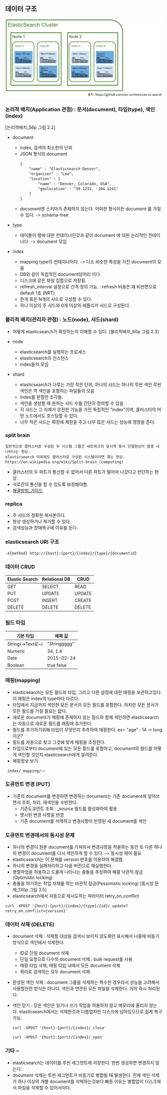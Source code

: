 ## 데이터 구조
![데이터_구조](../img/데이터구조/데이터구조_0.PNG)

### 논리적 배치(Application 관점) : 문서(document), 타입(type), 색인(index)
[논리적배치_56p 그림 2.2]
 - document
    - index, 검색의 최소한의 단위
    - JSON 형식의 document
        ~~~
        {
            "name" : "Elasticsearch Denver",
            "organizer" : "Lee",
            "location" : [
                "name" : "Denver, Colorado, USA",
                "geolocation" : "39.1231, -104.1241"
            ]
        }
        ~~~
    - document엔 스키마가 존재하지 않는다. 어떠한 형식이든 document 를 가질수 있다. -> schema-free

 - type
    - 테이블이 행에 대한 컨테이너인것과 같이 document 에 대한 논리적인 컨테이너다. -> document 모임

 - index
    - mapping type의 컨테이너이다. -> 다소 비슷한 특성을 가진 document의 모음
    - DB와 같이 독립적인 document덩어리 이다.
    - 디스크에 같은 파일 집합으로 저장됨.
    - refresh_interval 설정으로 간격 정의 가능. : refresh 비용은 꽤 비싼편으로 default 1초 (NRT)
    - 한개 혹은 N개의 샤드로 구성할 수 있다.
    - 하나 이상의 주 샤드와 0개 이상의 레플리카 샤드로 구성된다.

### 물리적 배치(관리자 관점) : 노드(node), 샤드(shard)
 - 어떻게 elasticsearch가 확장하는지 이해할 수 있다.
[물리적배치_60p 그림 2.3]
 - node
    - elasticsearch를 실행하는 프로세스
    - elasticsearch의 인스턴스
    - index들의 모임

 - shard
    - elasticsearch가 다루는 가장 작은 단위, 하나의 샤드는 하나의 루씬 색인 루씬 색인은 역 색인을 포함하는 파일들의 모음
    - index를 분할한 조각들.
    - 색인을 생성할 때 원하는 샤드 수를 간단히 정의할 수 있음
    - 각 샤드는 그 자체가 온전한 기능을 가진 독립적인 "index"이며, 클러스터의 어떤 노드에서도 호스팅할 수 있다.
    - 너무 적은 샤드는 확장에 제한을 주고 너무 많은 샤드는 성능에 영향을 준다.

### split brain
 ~~~
 일반적으로 클러스터로 구성된 두 시스템 그룹간 네트워크의 일시적 동시 단절현상이 발생 시 나타나는 현상.
 elasticsearch 이외에도 클러스터로 구성된 시스템이라면 겪는 현상.
 https://en.wikipedia.org/wiki/Split-brain_(computing)
 ~~~
 - 클러스터의 두 파트가 통신할 수 없어서 다른 파트가 떨어져 나갔다고 판단하는 현상.
 - 서로간의 통신을 할 수 있도록 보장해야함.
 - [해결방법_가이드](https://www.elastic.co/guide/en/elasticsearch/reference/6.1/modules-node.html#split-brain)

### replica
 - 주 샤드의 정확한 복사본이다.
 - 항상 생성하거나 제거할 수 있다.
 - 검색성능과 장애복구에 이유를 둔다.

### elasticsearch URI 구조
~~~
-X{method} http://{host}:{port}/{index}/{type}/{documentid}
~~~

### 데이터 CRUD
| Elastic Search | Relational DB | CRUD |
|---|---|---|  
| GET | SELECT | READ |
| PUT | UPDATE | UPDATE |
| POST | INSERT | CREATE |
| DELETE | DELETE | DELETE |

### 필드 타입
| 기본 타입 | 예제 값 |
|---|---|
| String(->Text로~) | "Stringgggg" |  
| Numeric | 34, 1.4 |
| Date | 2015-02-24 |
| Boolean | true false |

### 매핑(mapping)
 - elasticsearch는 모든 필드와 타입, 그리고 다른 설정에 대한 매핑을 보관하고있다. 이 매핑은 index의 type마다 다르다.
 - 타입에서 지금까지 색인한 모든 문서의 모든 필드를 포함한다. 하지만 모든 문서가 모든 필드를 가질 필요는 없다.
 - 새로운 document가 매핑에 존재하지 않는 필드와 함께 색인하면 elasticsearch 는 자동으로 새로운 필드를 매핑에 추가한다.
 - 필드를 추가하기위해 타입이 무엇인지 추측하여 매핑한다.
  ex> "age" : 14 -> long 이군?
 - 필드를 자동으로 찾고 그것에 맞게 매핑을 조정한다.
 - 타입으로부터 document에 있는 모든 필드를 포함하고, document의 필드를 어떻게 색인할 것인지 elasticsearch에게 알려준다.
 - 매핑정보 보기
~~~
 index/_mapping/~~
~~~

### 도큐먼트 변경 (PUT)
 - 기존의 document를 변경하면 변경하는 document는 기존 document에 덮어쓰면서 조회, 처리, 재색인을 수반한다.
    - 기존도큐먼트 조회 : _source 필드를 활성화하여 활용
    - 명시된 변경 사항을 반영
    - 기존 document를 삭제하고 변경사항이 반영된 새 document를 색인

### 도큐먼트 변경에서의 동시성 문제
 - 하나의 변경이 원본 document를 가져와서 변경사항을 적용하는 동안 또 다른 하나의 변경이 document를 다시 색인하게 할 수 있다. -> 동시성 제어 필요
 - elasticsearch는 이 문제를 version 번호를 이용하여 해결함.
 - 하나의 변경을 실패처리하고 다음 버전으로 재실행한다.
 - 병렬작업을 허용하고 드물게 나타나는 충돌을 추정하여 해결 낙관적 잠금 (Optimistic locking)
 - 충돌을 야기하는 작업 자체를 막는 비관적 잠금(Pessimistic locking)
[동시성 문제_130p 그림 3.5]
 - elasticsearch에서 자동으로 재시도하는 파라미터 retry_on_conflict
 ~~~
 curl -XPOST '{host}:{port}/{index}/{type}/{id}/_update?retry_on_conflict={version}'
 ~~~

### 데이터 삭제 (DELETE)
 - document 삭제 : 삭제할 대상을 검색시 보이지 않도록만 표시해서 나중에 비동기 방식으로 색인에서 삭제한다.
    - ID로 단일 document 삭제
    - 단일 요청으로 다수의 document 삭제 : bulk request를 사용
    - 매핑 타입 삭제, 매핑 타입 내에서 모든 document 삭제
    - 쿼리로 검색하는 모두 document 삭제

 - 완성된 색인 삭제 : document 그룹을 삭제하는 특수한 경우라서 성능을 고려해서 사용할만한 방식은 아니다. 색인과 연관된 모든 파일을 삭제한다. 거의 즉시 처리된다.

 - 색인 닫기 : 닫은 색인은 읽기나 쓰기 작업을 허용하지 않고 메모리에 올리지 않는다. elasticsearch에서는 삭제한것과 다름없지만 디스크에 남아있으므로 쉽게 복구가능.
    ~~~
    curl -XPOST '{host}:{port}/{index}/_close'
    ~~~
    ~~~
    curl -XPOST '{host}:{port}/{index}/_open'
    ~~~

### 기타 ~
 - elasticsearch는 데이터를 루씬 세그먼트에 저장한다. 한번 생성하면 변경하지 않는다.
 - document 삭제는 루씬 세그먼트가 비동기로 병합될 때 발생한다. 전체 색인 삭제가 하나 이상의 개별 document를 삭제하는것보다 빠른 이유는 병합없이 디스크에서 파일을 삭제할 수 있어서이다.
